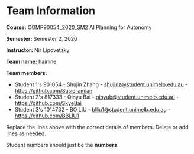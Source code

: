 # Team Information

**Course:** COMP90054_2020_SM2 AI Planning for Autonomy

**Semester:** Semester 2, 2020

**Instructor:** Nir Lipovetzky

**Team name:** hairline

**Team members:**

* Student 1's 901054 - Shujin Zhang - shujinz@student.unimelb.edu.au - https://github.com/Susie-amian
* Student 2's 817333 - Qinyu Bai - qinyub@student.unimelb.edu.au - https://github.com/SkyeBai
* Student 3's 1014732 - BO LIU - blliu1@student.unimelb.edu.au - https://github.com/BBLIU1

Replace the lines above with the correct details of members. Delete or add lines as needed.

Student numbers should just be the **numbers**.